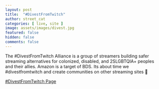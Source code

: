 ```yaml
---
layout: post
title:  "#DivestFromTwitch"
author: street_cat
categories: [ live, site ]
image: assets/images/divest.jpg
featured: false
hidden: false
comments: false
---
```


The #DivestFromTwitch Alliance is a group of streamers building safer streaming alternatives for colonized, disabled, and 2SLGBTQIA+ peoples and their allies. Amazon is a target of BDS. Its about time we #divestfromtwitch and create communities on other streaming sites 🍉

<a href="https://streetcatlove.github.io/hellostreetcat/divest">#DivestFromTwitch Page</a>
